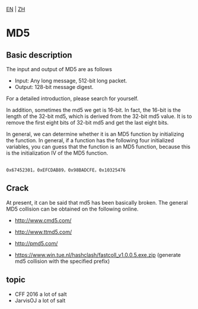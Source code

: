 [EN](./md5.md) | [ZH](./md5-zh.md)
# MD5



## Basic description


The input and output of MD5 are as follows


- Input: Any long message, 512-bit long packet.
- Output: 128-bit message digest.


For a detailed introduction, please search for yourself.


In addition, sometimes the md5 we get is 16-bit. In fact, the 16-bit is the length of the 32-bit md5, which is derived from the 32-bit md5 value. It is to remove the first eight bits of 32-bit md5 and get the last eight bits.


In general, we can determine whether it is an MD5 function by initializing the function. In general, if a function has the following four initialized variables, you can guess that the function is an MD5 function, because this is the initialization IV of the MD5 function.


```

0x67452301，0xEFCDAB89，0x98BADCFE，0x10325476

```



## Crack


At present, it can be said that md5 has been basically broken. The general MD5 collision can be obtained on the following online.


- http://www.cmd5.com/

- http://www.ttmd5.com/

- http://pmd5.com/

- https://www.win.tue.nl/hashclash/fastcoll_v1.0.0.5.exe.zip (generate md5 collision with the specified prefix)


## topic


- CFF 2016 a lot of salt
- JarvisOJ a lot of salt